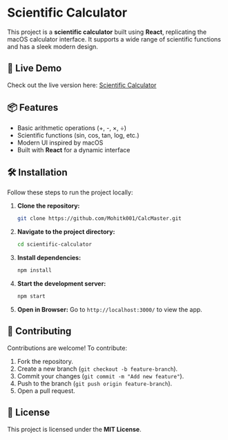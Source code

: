# Scientific Calculator

This project is a **scientific calculator** built using **React**, replicating the macOS calculator interface. It supports a wide range of scientific functions and has a sleek modern design.

## 🚀 Live Demo
Check out the live version here: [Scientific Calculator](https://scientific-calculator-s8gn.vercel.app/)

## 📦 Features
- Basic arithmetic operations (+, -, ×, ÷)
- Scientific functions (sin, cos, tan, log, etc.)
- Modern UI inspired by macOS
- Built with **React** for a dynamic interface

## 🛠️ Installation
Follow these steps to run the project locally:

1. **Clone the repository:**
   ```bash
   git clone https://github.com/Mohitk001/CalcMaster.git
   ```
2. **Navigate to the project directory:**
   ```bash
   cd scientific-calculator
   ```
3. **Install dependencies:**
   ```bash
   npm install
   ```
4. **Start the development server:**
   ```bash
   npm start
   ```
5. **Open in Browser:**
   Go to `http://localhost:3000/` to view the app.

## 🤝 Contributing
Contributions are welcome! To contribute:
1. Fork the repository.
2. Create a new branch (`git checkout -b feature-branch`).
3. Commit your changes (`git commit -m "Add new feature"`).
4. Push to the branch (`git push origin feature-branch`).
5. Open a pull request.

## 📄 License
This project is licensed under the **MIT License**.


